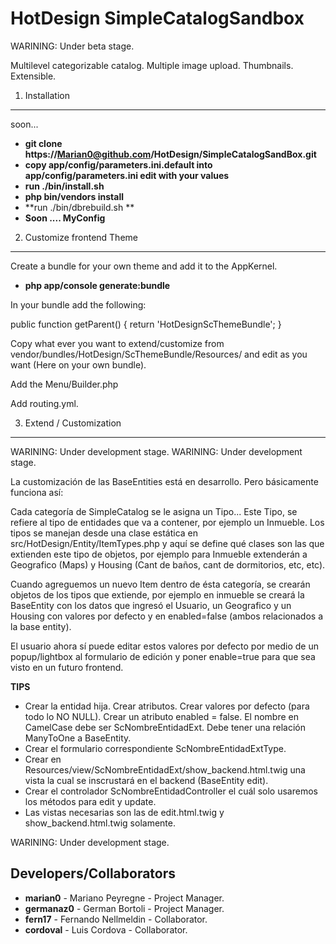 HotDesign SimpleCatalogSandbox
========================

WARINING: Under beta stage. 

Multilevel categorizable catalog. Multiple image upload. Thumbnails. Extensible.


1) Installation
---------------

soon...

* **git clone https://Marian0@github.com/HotDesign/SimpleCatalogSandBox.git**
* **copy app/config/parameters.ini.default into app/config/parameters.ini edit with your values**
* **run ./bin/install.sh**
* **php bin/vendors install**
* **run ./bin/dbrebuild.sh **
* **Soon .... MyConfig**

2) Customize frontend Theme
-----------------------
Create a bundle for your own theme and add it to the AppKernel.
* **php app/console generate:bundle**

In your bundle add the following:

public function getParent() {
    return 'HotDesignScThemeBundle';
}

Copy what ever you want to extend/customize from vendor/bundles/HotDesign/ScThemeBundle/Resources/
and edit as you want (Here on your own bundle).

Add the Menu/Builder.php 

Add routing.yml.

3) Extend / Customization
-----------------------

WARINING: Under development stage. WARINING: Under development stage. 

La customización de las BaseEntities está en desarrollo. Pero básicamente funciona así:

Cada categoría de SimpleCatalog se le asigna un Tipo... Este Tipo, se refiere al tipo de entidades que va a contener, por ejemplo un Inmueble.
Los tipos se manejan desde una clase estática en src/HotDesign/Entity/ItemTypes.php y aquí se define qué clases son las que extienden este tipo de objetos, por ejemplo para Inmueble extenderán a Geografico (Maps) y Housing (Cant de baños, cant de dormitorios, etc, etc).

Cuando agreguemos un nuevo Item dentro de ésta categoría, se crearán objetos de los tipos que extiende, por ejemplo en inmueble se creará la BaseEntity con los datos que ingresó el Usuario, un Geografico y un Housing con valores por defecto y en enabled=false (ambos relacionados a la base entity).

El usuario ahora sí puede editar estos valores por defecto por medio de un popup/lightbox al formulario de edición y poner enable=true para que sea visto en un futuro frontend.

**TIPS**

* Crear la entidad hija. Crear atributos. Crear valores por defecto (para todo lo NO NULL). Crear un atributo enabled = false. El nombre en CamelCase debe ser ScNombreEntidadExt. Debe tener una relación ManyToOne a BaseEntity.
* Crear el formulario correspondiente ScNombreEntidadExtType.
* Crear en Resources/view/ScNombreEntidadExt/show_backend.html.twig una vista la cual se inscrustará en el backend (BaseEntity edit).
* Crear el controlador ScNombreEntidadController el cuál solo usaremos los métodos para edit y update.
* Las vistas necesarias son las de edit.html.twig y show_backend.html.twig solamente. 

WARINING: Under development stage. 

Developers/Collaborators
---------------

* **marian0** - Mariano Peyregne - Project Manager.
* **germanaz0** - German Bortoli - Project Manager.
* **fern17** - Fernando Nellmeldin - Collaborator.
* **cordoval** - Luis Cordova - Collaborator.
